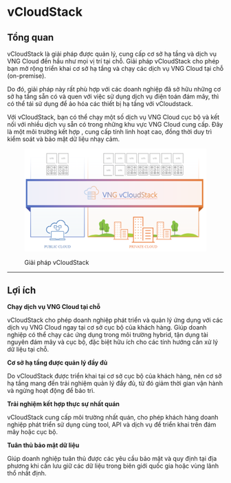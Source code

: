 # vCloudStack

## Tổng quan

vCloudStack là giải pháp được quản lý, cung cấp cơ sở hạ tầng và dịch vụ VNG Cloud đến hầu như mọi vị trí tại chỗ. Giải pháp vCloudStack cho phép bạn mở rộng triển khai cơ sở hạ tầng và chạy các dịch vụ VNG Cloud tại chỗ (on-premise).

Do đó, giải pháp này rất phù hợp với các doanh nghiệp đã sở hữu những cơ sở hạ tầng sẵn có và quen với việc sử dụng dịch vụ điện toán đám mây, thì có thể tái sử dụng để ảo hóa các thiết bị hạ tầng với vCloudstack.

Với vCloudStack, bạn có thể chạy một số dịch vụ VNG Cloud cục bộ và kết nối với nhiều dịch vụ sẵn có trong những khu vực VNG Cloud cung cấp. Đây là một môi trường kết hợp , cung cấp tính linh hoạt cao, đồng thời duy trì kiểm soát và bảo mật dữ liệu nhạy cảm.

<figure><img src="../.gitbook/assets/ed6516da-5f8f-4688-9ef4-3927bda79451.png" alt=""><figcaption><p>Giải pháp vCloudStack</p></figcaption></figure>

***

## Lợi ích&#x20;

**Chạy dịch vụ VNG Cloud tại chỗ**

vCloudStack cho phép doanh nghiệp phát triển và quản lý ứng dụng với các dịch vụ VNG Cloud ngay tại cơ sở cục bộ của khách hàng. Giúp doanh nghiệp có thể chạy các ứng dụng trong môi trường hybrid, tận dụng tài nguyên đám mây và cục bộ, đặc biệt hữu ích cho các tính hướng cần xử lý dữ liệu tại chỗ.

**Cơ sở hạ tầng được quản lý đầy đủ**

Do vCloudStack được triển khai tại cơ sở cục bộ của khách hàng, nên cơ sở hạ tầng mang đến trải nghiệm quản lý đầy đủ, từ đó giảm thời gian vận hành và ngừng hoạt động để bảo trì.

**Trải nghiệm kết hợp thực sự nhất quán**

vCloudStack cung cấp môi trường nhất quán, cho phép khách hàng doanh nghiệp phát triển sử dụng cùng tool, API và dịch vụ để triển khai trên đám mây hoặc cục bộ.

**Tuân thủ bảo mật dữ liệu**

Giúp doanh nghiệp tuân thủ được các yêu cầu bảo mật và quy định tại địa phương khi cần lưu giữ các dữ liệu trong biên giới quốc gia hoặc vùng lãnh thổ nhất định.
